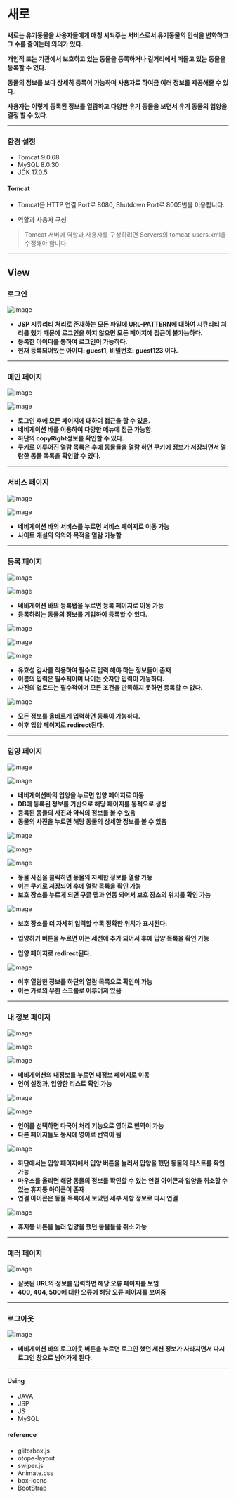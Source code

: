 # 새로



**새로는 유기동물을 사용자들에게 매칭 시켜주는 서비스로서 유기동물의 인식을 변화하고 그 수를 줄이는데 의의가 있다.**

**개인적 또는 기관에서 보호하고 있는 동물을 등록하거나 길거리에서 떠돌고 있는 동물을 등록할 수 있다.**

**동물의 정보를 보다 상세히 등록이 가능하며 사용자로 하여금 여러 정보를 제공해줄 수 있다.**

**사용자는 이렇게 등록된 정보를 열람하고 다양한 유기 동물을 보면서 유기 동물의 입양을 결정 할 수 있다.**  

---

### 환경 설정

* Tomcat 9.0.68
* MySQL 8.0.30
* JDK 17.0.5


#### Tomcat

* Tomcat은 HTTP 연결 Port로 8080, Shutdown Port로 8005번을 이용합니다.

* 역할과 사용자 구성
> Tomcat 서버에 역할과 사용자를 구성하려면 Servers의  tomcat-users.xml을 수정해야 합니다.

---

## View

### 로그인

![image](https://user-images.githubusercontent.com/80390524/210159962-814e040d-6ca8-4f1a-a37d-744c22765dcd.png)

- **JSP 시큐리티 처리로 존재하는 모든 파일에 URL-PATTERN에 대하여 시큐리티 처리를 했기 때문에 로그인을 하지 않으면 모든 페이지에 접근이 불가능하다.**
- **등록한 아이디를 통하여 로그인이 가능하다.**
- **현재 등록되어있는 아이디: guest1, 비밀번호: guest123 이다.**

---

### 메인 페이지

![image](https://user-images.githubusercontent.com/80390524/210159966-ef74e10c-921f-43a5-9d7d-881e78afbf33.png)

![image](https://user-images.githubusercontent.com/80390524/210159967-6a9fa5a6-a6a1-4451-ac6c-209797187788.png)

- **로그인 후에 모든 페이지에 대하여 접근을 할 수 있음.**
- **네비게이션 바를 이용하여 다양한 메뉴에 접근 가능함.**
- **하단의 copyRight정보를 확인할 수 있다.**
- **쿠키로 이루어진 열람 목록은 후에 동물들을 열람 하면 쿠키에 정보가 저장되면서 열람한 동물 목록을 확인할 수 있다.**

---

### 서비스 페이지

![image](https://user-images.githubusercontent.com/80390524/210159968-a16f97b3-4ae3-44e9-8b36-509b98268f7e.png)

![image](https://user-images.githubusercontent.com/80390524/210159969-bf890f1c-f4f2-4d09-8674-c39013500834.png)

- **네비게이션 바의 서비스를 누르면 서비스 페이지로 이동 가능**
- **사이트 개설의 의의와 목적을 열람 가능함**

---

### 등록 페이지

![image](https://user-images.githubusercontent.com/80390524/210159971-67079403-6845-4ecf-81ee-6adeeb14aeeb.png)

![image](https://user-images.githubusercontent.com/80390524/210159973-0e206866-4da9-45ad-b2fb-87df297e01c7.png)

- **네비게이션 바의 등록탭을 누르면 등록 페이지로 이동 가능**
- **등록하려는 동물의 정보를 기입하여 등록할 수 있다.**

![image](https://user-images.githubusercontent.com/80390524/210159975-cd2c42ec-8a33-4bca-9e9d-5c062846da0f.png)

![image](https://user-images.githubusercontent.com/80390524/210159978-e312013d-7fa5-469c-9192-5fd7cd458c7f.png)

![image](https://user-images.githubusercontent.com/80390524/210159980-3a56873c-5947-4616-b95a-851f5dd02bde.png)

- **유효성 검사를 적용하여 필수로 입력 해야 하는 정보들이 존재**
- **이름의 입력은 필수적이며 나이는 숫자만 입력이 가능하다.**
- **사진의 업로드는 필수적이며 모든 조건을 만족하지 못하면 등록할 수 없다.**

![image](https://user-images.githubusercontent.com/80390524/210159981-badff152-2fa7-4846-9a02-488eba156e5c.png)

- **모든 정보를 올바르게 입력하면 등록이 가능하다.**
- **이후 입양 페이지로 redirect된다.**

---

### 입양 페이지

![image](https://user-images.githubusercontent.com/80390524/210159982-e729c036-e8e4-436a-b740-5208710d1036.png)

![image](https://user-images.githubusercontent.com/80390524/210159984-defe668f-911c-4e89-a09a-1f45b0e6e18f.png)

- **네비게이션바의 입양을 누르면 입양 페이지로 이동**
- **DB에 등록된 정보를 기반으로 해당 페이지를 동적으로 생성**
- **등록된 동물의 사진과 약식의 정보를 볼 수 있음**
- **동물의 사진을 누르면 해당 동물의 상세한 정보를 볼 수 있음**

![image](https://user-images.githubusercontent.com/80390524/210159986-493044e3-1dfb-411c-b40e-f6530c7ac6e2.png)

![image](https://user-images.githubusercontent.com/80390524/210159988-5b722006-538b-40f8-9e16-86f1d29f6026.png)

![image](https://user-images.githubusercontent.com/80390524/210159990-ce675a9e-8ffe-42ae-8633-fc11af12b7ce.png)

- **동물 사진을 클릭하면 동물의 자세한 정보를 열람 가능**
- **이는 쿠키로 저장되어 후에 열람 목록을 확인 가능**
- **보호 장소를 누르게 되면 구글 맵과 연동 되어서 보호 장소의 위치를 확인 가능**

![image](https://user-images.githubusercontent.com/80390524/210159991-366adb9d-7b9d-422c-aca1-c68acad7db78.png)

- **보호 장소를 더 자세히 입력할 수록 정확한 위치가 표시된다.**

- **입양하기 버튼을 누르면 이는 세션에 추가 되어서 후에 입양 목록을 확인 가능**
- **입양 페이지로 redirect된다.**

![image](https://user-images.githubusercontent.com/80390524/210159993-5bc68577-9ab6-4c31-a006-bf9d1d93224f.png)

- **이후 열람한 정보를 하단의 열람 목록으로 확인이 가능**
- **이는 가로의 무한 스크롤로 이루어져 있음**

---

### 내 정보 페이지

![image](https://user-images.githubusercontent.com/80390524/210159995-596c61ef-acea-4cb6-b997-6fd42a44386d.png)

![image](https://user-images.githubusercontent.com/80390524/210159996-1b2b2c12-bf6d-45f5-ab51-fed5e9e4a687.png)

![image](https://user-images.githubusercontent.com/80390524/210159998-c264b497-2f6b-4f71-a463-8c3fadb48af4.png)

- **네비게이션의 내정보를 누르면 내정보 페이지로 이동**
- **언어 설정과, 입양한 리스트 확인 가능**

![image](https://user-images.githubusercontent.com/80390524/210160000-23d9a8d4-0a46-4e7f-9b7d-e3b8f68f263e.png)

![image](https://user-images.githubusercontent.com/80390524/210160005-b9682850-a3be-419f-b210-de465d6dc291.png)

- **언어를 선택하면 다국어 처리 기능으로 영어로 번역이 가능**
- **다른 페이지들도 동시에 영어로 번역이 됨**

![image](https://user-images.githubusercontent.com/80390524/210160007-8e2200bc-bbbb-4b71-81d0-5a27afc309c4.png)

- **하단에서는 입양 페이지에서 입양 버튼을 눌러서 입양을 했던 동물의 리스트를 확인 가능**
- **마우스를 올리면 해당 동물의 정보를 확인할 수 있는 연결 아이콘과 입양을 취소할 수 있는 휴지통 아이콘이 존재**
- **연결 아이콘은 동물 목록에서 보았던 세부 사항 정보로 다시 연결**

![image](https://user-images.githubusercontent.com/80390524/210160010-21c3aa99-5b52-4109-80b7-9355d815bc1b.png)

- **휴지통 버튼을 눌러 입양을 했던 동물들을 취소 가능**

---

### 에러 페이지

![image](https://user-images.githubusercontent.com/80390524/210160012-f0c2de34-416c-4456-9c6c-ebe035037b7d.png)

- **잘못된 URL의 정보를 입력하면 해당 오류 페이지를 보임**
- **400, 404, 500에 대한 오류에 해당 오류 페이지를 보여줌**

---

### 로그아웃

![image](https://user-images.githubusercontent.com/80390524/210160015-a0b07d74-b28b-4649-85df-c62b0081fc4d.png)

- **네비게이션 바의 로그아웃 버튼을 누르면 로그인 했던 세션 정보가 사라지면서 다시 로그인 창으로 넘어가게 된다.**

---

#### Using
* JAVA
* JSP
* JS
* MySQL


#### reference

- glitorbox.js
- otope-layout
- swiper.js
- Animate.css
- box-icons
- BootStrap
